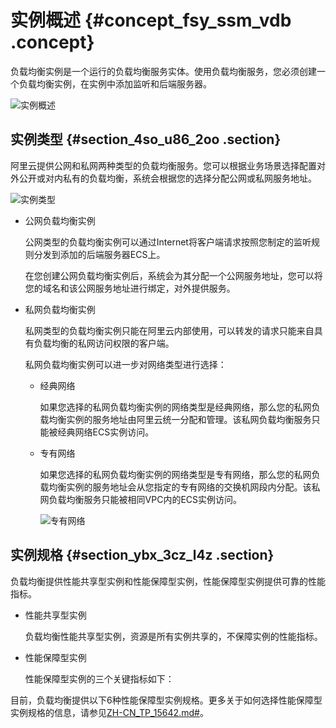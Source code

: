# 实例概述 {#concept_fsy_ssm_vdb .concept}

负载均衡实例是一个运行的负载均衡服务实体。使用负载均衡服务，您必须创建一个负载均衡实例，在实例中添加监听和后端服务器。

![实例概述](http://static-aliyun-doc.oss-cn-hangzhou.aliyuncs.com/assets/img/4112/15650723392275_zh-CN.png)

## 实例类型 {#section_4so_u86_2oo .section}

阿里云提供公网和私网两种类型的负载均衡服务。您可以根据业务场景选择配置对外公开或对内私有的负载均衡，系统会根据您的选择分配公网或私网服务地址。

![实例类型](http://static-aliyun-doc.oss-cn-hangzhou.aliyuncs.com/assets/img/4112/15650723392276_zh-CN.png)

-   公网负载均衡实例

    公网类型的负载均衡实例可以通过Internet将客户端请求按照您制定的监听规则分发到添加的后端服务器ECS上。

    在您创建公网负载均衡实例后，系统会为其分配一个公网服务地址，您可以将您的域名和该公网服务地址进行绑定，对外提供服务。

-   私网负载均衡实例

    私网类型的负载均衡实例只能在阿里云内部使用，可以转发的请求只能来自具有负载均衡的私网访问权限的客户端。

    私网负载均衡实例可以进一步对网络类型进行选择：

    -   经典网络

        如果您选择的私网负载均衡实例的网络类型是经典网络，那么您的私网负载均衡实例的服务地址由阿里云统一分配和管理。该私网负载均衡服务只能被经典网络ECS实例访问。

    -   专有网络

        如果您选择的私网负载均衡实例的网络类型是专有网络，那么您的私网负载均衡实例的服务地址会从您指定的专有网络的交换机网段内分配。该私网负载均衡服务只能被相同VPC内的ECS实例访问。

        ![专有网络](http://static-aliyun-doc.oss-cn-hangzhou.aliyuncs.com/assets/img/4112/15650723392283_zh-CN.png)


## 实例规格 {#section_ybx_3cz_l4z .section}

负载均衡提供性能共享型实例和性能保障型实例，性能保障型实例提供可靠的性能指标。

-   性能共享型实例

    负载均衡性能共享型实例，资源是所有实例共享的，不保障实例的性能指标。

-   性能保障型实例

    性能保障型实例的三个关键指标如下：


目前，负载均衡提供以下6种性能保障型实例规格。更多关于如何选择性能保障型实例规格的信息，请参见[ZH-CN\_TP\_15642.md\#](intl.zh-CN/常见问题/性能保障型实例FAQ.md#)。

